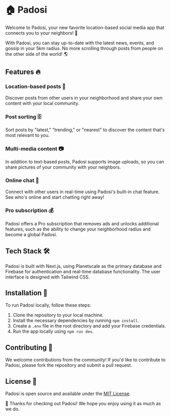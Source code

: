 # 🏠 Padosi

Welcome to Padosi, your new favorite location-based social media app that connects you to your neighbors! 🎉

With Padosi, you can stay up-to-date with the latest news, events, and gossip in your 5km radius. No more scrolling through posts from people on the other side of the world! 🌎

## Features 🔥

### Location-based posts 📍
Discover posts from other users in your neighborhood and share your own content with your local community.

### Post sorting 🗄️
Sort posts by "latest," "trending," or "nearest" to discover the content that's most relevant to you.

### Multi-media content 📷
In addition to text-based posts, Padosi supports image uploads, so you can share pictures of your community with your neighbors.

### Online chat 💬
Connect with other users in real-time using Padosi's built-in chat feature. See who's online and start chatting right away!

### Pro subscription 💰
Padosi offers a Pro subscription that removes ads and unlocks additional features, such as the ability to change your neighborhood radius and become a global Padosi.

## Tech Stack 🛠️

Padosi is built with Next.js, using Planetscale as the primary database and Firebase for authentication and real-time database functionality. The user interface is designed with Tailwind CSS.

## Installation 🚀

To run Padosi locally, follow these steps:

1. Clone the repository to your local machine.
2. Install the necessary dependencies by running `npm install`.
3. Create a `.env` file in the root directory and add your Firebase credentials.
4. Run the app locally using `npm run dev`.

## Contributing 🤝

We welcome contributions from the community! If you'd like to contribute to Padosi, please fork the repository and submit a pull request.

## License 📄

Padosi is open source and available under the [MIT License](https://opensource.org/licenses/MIT). 

🎉 Thanks for checking out Padosi! We hope you enjoy using it as much as we do.
